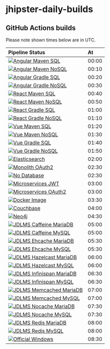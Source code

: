 # jhipster-daily-builds

## GitHub Actions builds

Please note shown times below are in UTC.

| Pipeline Status                                                                | At    |
|:-------------------------------------------------------------------------------|:------|
| [![Angular Maven SQL][github-angular-maven-sql]][github-actions]               | 00:00 |
| [![Angular Maven NoSQL][github-angular-maven-nosql]][github-actions]           | 00:10 |
| [![Angular Gradle SQL][github-angular-gradle-sql]][github-actions]             | 00:20 |
| [![Angular Gradle NoSQL][github-angular-gradle-nosql]][github-actions]         | 00:30 |
| [![React Maven SQL][github-react-maven-sql]][github-actions]                   | 00:40 |
| [![React Maven NoSQL][github-react-maven-nosql]][github-actions]               | 00:50 |
| [![React Gradle SQL][github-react-gradle-sql]][github-actions]                 | 01:00 |
| [![React Gradle NoSQL][github-react-gradle-nosql]][github-actions]             | 01:10 |
| [![Vue Maven SQL][github-vue-maven-sql]][github-actions]                       | 01:20 |
| [![Vue Maven NoSQL][github-vue-maven-nosql]][github-actions]                   | 01:30 |
| [![Vue Gradle SQL][github-vue-gradle-sql]][github-actions]                     | 01:40 |
| [![Vue Gradle NoSQL][github-vue-gradle-nosql]][github-actions]                 | 01:50 |
| [![Elasticsearch][github-elasticsearch]][github-actions]                       | 02:00 |
| [![Monolith OAuth2][github-monolith-oauth2]][github-actions]                   | 02:30 |
| [![No Database][github-no-database]][github-actions]                           | 02:30 |
| [![Microservices JWT][github-ms-jwt]][github-actions]                          | 03:00 |
| [![Microservices OAuth2][github-ms-oauth2]][github-actions]                    | 03:00 |
| [![Docker Image][github-docker-image]][github-actions]                         | 03:30 |
| [![Couchbase][github-couchbase]][github-actions]                               | 04:00 |
| [![Neo4j][github-neo4j]][github-actions]                                       | 04:30 |
| [![JDLMS Caffeine MariaDB][github-jdlms-caffeine-mariadb]][github-actions]     | 05:00 |
| [![JDLMS Caffeine MySQL][github-jdlms-caffeine-mysql]][github-actions]         | 05:00 |
| [![JDLMS Ehcache MariaDB][github-jdlms-ehcache-mariadb]][github-actions]       | 05:30 |
| [![JDLMS Ehcache MySQL][github-jdlms-ehcache-mysql]][github-actions]           | 05:30 |
| [![JDLMS Hazelcast MariaDB][github-jdlms-hazelcast-mariadb]][github-actions]   | 06:00 |
| [![JDLMS Hazelcast MySQL][github-jdlms-hazelcast-mysql]][github-actions]       | 06:00 |
| [![JDLMS Infinispan MariaDB][github-jdlms-infinispan-mariadb]][github-actions] | 06:30 |
| [![JDLMS Infinispan MySQL][github-jdlms-infinispan-mysql]][github-actions]     | 06:30 |
| [![JDLMS Memcached MariaDB][github-jdlms-memcached-mariadb]][github-actions]   | 07:00 |
| [![JDLMS Memcached MySQL][github-jdlms-memcached-mysql]][github-actions]       | 07:00 |
| [![JDLMS Nocache MariaDB][github-jdlms-nocache-mariadb]][github-actions]       | 07:30 |
| [![JDLMS Nocache MySQL][github-jdlms-nocache-mysql]][github-actions]           | 07:30 |
| [![JDLMS Redis MariaDB][github-jdlms-redis-mariadb]][github-actions]           | 08:00 |
| [![JDLMS Redis MySQL][github-jdlms-redis-mysql]][github-actions]               | 08:00 |
| [![Official Windows][github-official-windows]][github-actions]                 | 08:30 |

[github-actions]: https://github.com/hipster-labs/jhipster-daily-builds/actions

[github-angular-maven-sql]: https://github.com/hipster-labs/jhipster-daily-builds/workflows/Angular%20Maven%20SQL/badge.svg
[github-angular-maven-nosql]: https://github.com/hipster-labs/jhipster-daily-builds/workflows/Angular%20Maven%20NoSQL/badge.svg
[github-angular-gradle-sql]: https://github.com/hipster-labs/jhipster-daily-builds/workflows/Angular%20Gradle%20SQL/badge.svg
[github-angular-gradle-nosql]: https://github.com/hipster-labs/jhipster-daily-builds/workflows/Angular%20Gradle%20NoSQL/badge.svg

[github-react-maven-sql]: https://github.com/hipster-labs/jhipster-daily-builds/workflows/React%20Maven%20SQL/badge.svg
[github-react-maven-nosql]: https://github.com/hipster-labs/jhipster-daily-builds/workflows/React%20Maven%20NoSQL/badge.svg
[github-react-gradle-sql]: https://github.com/hipster-labs/jhipster-daily-builds/workflows/React%20Gradle%20SQL/badge.svg
[github-react-gradle-nosql]: https://github.com/hipster-labs/jhipster-daily-builds/workflows/React%20Gradle%20NoSQL/badge.svg

[github-vue-maven-sql]: https://github.com/hipster-labs/jhipster-daily-builds/workflows/Vue%20Maven%20SQL/badge.svg
[github-vue-maven-nosql]: https://github.com/hipster-labs/jhipster-daily-builds/workflows/Vue%20Maven%20NoSQL/badge.svg
[github-vue-gradle-sql]: https://github.com/hipster-labs/jhipster-daily-builds/workflows/Vue%20Gradle%20SQL/badge.svg
[github-vue-gradle-nosql]: https://github.com/hipster-labs/jhipster-daily-builds/workflows/Vue%20Gradle%20NoSQL/badge.svg

[github-elasticsearch]: https://github.com/hipster-labs/jhipster-daily-builds/workflows/Elasticsearch/badge.svg
[github-monolith-oauth2]: https://github.com/hipster-labs/jhipster-daily-builds/workflows/Monolith%20OAuth%202.0/badge.svg
[github-no-database]: https://github.com/hipster-labs/jhipster-daily-builds/workflows/No%20Database/badge.svg

[github-ms-jwt]: https://github.com/hipster-labs/jhipster-daily-builds/workflows/Microservices%20JWT/badge.svg
[github-ms-oauth2]: https://github.com/hipster-labs/jhipster-daily-builds/workflows/Microservices%20OAuth%202.0/badge.svg
[github-docker-image]: https://github.com/hipster-labs/jhipster-daily-builds/workflows/Docker%20Image/badge.svg

[github-couchbase]: https://github.com/hipster-labs/jhipster-daily-builds/workflows/Couchbase/badge.svg
[github-neo4j]: https://github.com/hipster-labs/jhipster-daily-builds/workflows/Neo4j/badge.svg

[github-jdlms-caffeine-mariadb]: https://github.com/hipster-labs/jhipster-daily-builds/workflows/JDLMS%20Caffeine%20MariaDB/badge.svg
[github-jdlms-caffeine-mysql]: https://github.com/hipster-labs/jhipster-daily-builds/workflows/JDLMS%20Caffeine%20MySQL/badge.svg
[github-jdlms-ehcache-mariadb]: https://github.com/hipster-labs/jhipster-daily-builds/workflows/JDLMS%20Ehcache%20MariaDB/badge.svg
[github-jdlms-ehcache-mysql]: https://github.com/hipster-labs/jhipster-daily-builds/workflows/JDLMS%20Ehcache%20MySQL/badge.svg
[github-jdlms-hazelcast-mariadb]: https://github.com/hipster-labs/jhipster-daily-builds/workflows/JDLMS%20Hazelcast%20MariaDB/badge.svg
[github-jdlms-hazelcast-mysql]: https://github.com/hipster-labs/jhipster-daily-builds/workflows/JDLMS%20Hazelcast%20MySQL/badge.svg
[github-jdlms-infinispan-mariadb]: https://github.com/hipster-labs/jhipster-daily-builds/workflows/JDLMS%20Infinispan%20MariaDB/badge.svg
[github-jdlms-infinispan-mysql]: https://github.com/hipster-labs/jhipster-daily-builds/workflows/JDLMS%20Infinispan%20MySQL/badge.svg
[github-jdlms-memcached-mariadb]: https://github.com/hipster-labs/jhipster-daily-builds/workflows/JDLMS%20Memcached%20MariaDB/badge.svg
[github-jdlms-memcached-mysql]: https://github.com/hipster-labs/jhipster-daily-builds/workflows/JDLMS%20Memcached%20MySQL/badge.svg
[github-jdlms-nocache-mariadb]: https://github.com/hipster-labs/jhipster-daily-builds/workflows/JDLMS%20Nocache%20MariaDB/badge.svg
[github-jdlms-nocache-mysql]: https://github.com/hipster-labs/jhipster-daily-builds/workflows/JDLMS%20Nocache%20MySQL/badge.svg
[github-jdlms-redis-mariadb]: https://github.com/hipster-labs/jhipster-daily-builds/workflows/JDLMS%20Redis%20MariaDB/badge.svg
[github-jdlms-redis-mysql]: https://github.com/hipster-labs/jhipster-daily-builds/workflows/JDLMS%20Redis%20MySQL/badge.svg
[github-official-windows]: https://github.com/hipster-labs/jhipster-daily-builds/workflows/Official%20Windows/badge.svg
